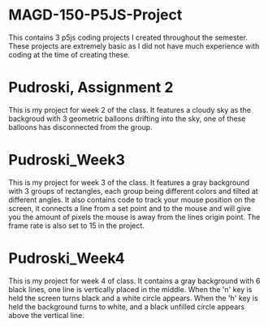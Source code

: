 # MAGD-150-P5JS-Project
This contains 3 p5js coding projects I created throughout the semester.
These projects are extremely basic as I did not have much experience with coding at the time of creating these.


# Pudroski, Assignment 2
This is my project for week 2 of the class. It features a cloudy sky as the backgroud with 3 geometric balloons drifting into the sky, one of these balloons has disconnected from the group.

# Pudroski_Week3
This is my project for week 3 of the class. It features a gray background with 3 groups of rectangles, each group being different colors and tilted at different angles. It also contains code to track your mouse position on the screen, it connects a line from a set point and to the mouse and will give you the amount of pixels the mouse is away from the lines origin point. The frame rate is also set to 15 in the project. 

# Pudroski_Week4
This is my project for week 4 of class. It contains a gray background with 6 black lines, one line is vertically placed in the middle. When the 'n' key is held the screen turns black and a white circle appears. When the 'h' key is held the background turns to white, and a black unfilled circle appears above the vertical line.   
